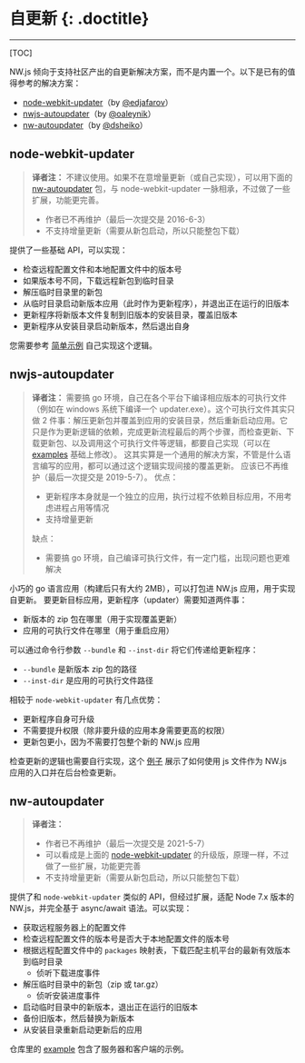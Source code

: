 # 自更新 {: .doctitle}
---

[TOC]

NW.js 倾向于支持社区产出的自更新解决方案，而不是内置一个。以下是已有的值得参考的解决方案：

- [node-webkit-updater](https://github.com/edjafarov/node-webkit-updater)（by [@edjafarov](https://github.com/edjafarov)）
- [nwjs-autoupdater](https://github.com/oaleynik/nwjs-autoupdater)（by [@oaleynik](https://github.com/oaleynik)）
- [nw-autoupdater](https://github.com/dsheiko/nw-autoupdater)（by [@dsheiko](https://github.com/dsheiko)）

## node-webkit-updater

> **译者注：**
> 不建议使用。如果不在意增量更新（或自己实现），可以用下面的 [nw-autoupdater](#nw-autoupdater) 包，与 node-webkit-updater 一脉相承，不过做了一些扩展，功能更完善。
> 
> - 作者已不再维护（最后一次提交是 2016-6-3）
> - 不支持增量更新（需要从新包启动，所以只能整包下载）

提供了一些基础 API，可以实现：

- 检查远程配置文件和本地配置文件中的版本号
- 如果版本号不同，下载远程新包到临时目录
- 解压临时目录里的新包
- 从临时目录启动新版本应用（此时作为更新程序），并退出正在运行的旧版本
- 更新程序将新版本文件复制到旧版本的安装目录，覆盖旧版本
- 更新程序从安装目录启动新版本，然后退出自身

您需要参考 [简单示例](https://github.com/edjafarov/node-webkit-updater/blob/master/examples/basic.js) 自己实现这个逻辑。

## nwjs-autoupdater

> **译者注：**
> 需要搞 go 环境，自己在各个平台下编译相应版本的可执行文件（例如在 windows 系统下编译一个 updater.exe）。这个可执行文件其实只做 2 件事：解压更新包并覆盖到应用的安装目录，然后重新启动应用。它只是作为更新逻辑的依赖，完成更新流程最后的两个步骤，而检查更新、下载更新包、以及调用这个可执行文件等逻辑，都要自己实现（可以在 [examples](https://github.com/oaleynik/nwjs-autoupdater) 基础上修改）。
> 这其实算是一个通用的解决方案，不管是什么语言编写的应用，都可以通过这个逻辑实现间接的覆盖更新。
> 应该已不再维护（最后一次提交是 2019-5-7）。
> 优点：
>
> - 更新程序本身就是一个独立的应用，执行过程不依赖目标应用，不用考虑进程占用等情况
> - 支持增量更新
>
> 缺点：
>
> - 需要搞 go 环境，自己编译可执行文件，有一定门槛，出现问题也更难解决

小巧的 go 语言应用（构建后只有大约 2MB），可以打包进 NW.js 应用，用于实现自更新。
要更新目标应用，更新程序（updater）需要知道两件事：

- 新版本的 zip 包在哪里（用于实现覆盖更新）
- 应用的可执行文件在哪里（用于重启应用）

可以通过命令行参数 `--bundle` 和 `--inst-dir` 将它们传递给更新程序：

- `--bundle` 是新版本 zip 包的路径
- `--inst-dir` 是应用的可执行文件路径

相较于 `node-webkit-updater` 有几点优势：

- 更新程序自身可升级
- 不需要提升权限（除非要升级的应用本身需要更高的权限）
- 更新包更小，因为不需要打包整个新的 NW.js 应用

检查更新的逻辑也需要自行实现，这个 [例子](https://github.com/oaleynik/nwjs-autoupdater/blob/master/examples/index.js) 展示了如何使用 js 文件作为 NW.js 应用的入口并在后台检查更新。

## nw-autoupdater

> **译者注：**
> 
> - 作者已不再维护（最后一次提交是 2021-5-7）
> - 可以看成是上面的 [node-webkit-updater](#node-webkit-updater) 的升级版，原理一样，不过做了一些扩展，功能更完善
> - 不支持增量更新（需要从新包启动，所以只能整包下载）

提供了和 `node-webkit-updater` 类似的 API，但经过扩展，适配 Node 7.x 版本的 NW.js，并完全基于 async/await 语法。可以实现：

- 获取远程服务器上的配置文件
- 检查远程配置文件的版本号是否大于本地配置文件的版本号
- 根据远程配置文件中的 `packages` 映射表，下载匹配主机平台的最新有效版本到临时目录
    - 侦听下载进度事件
- 解压临时目录中的新包（zip 或 tar.gz）
    - 侦听安装进度事件
- 启动临时目录中的新版本，退出正在运行的旧版本
- 备份旧版本，然后替换为新版本
- 从安装目录重新启动更新后的应用

仓库里的 [example](https://github.com/dsheiko/nw-autoupdater) 包含了服务器和客户端的示例。
